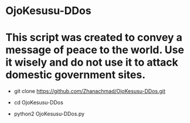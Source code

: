 # OjoKesusu-DDos
# This script was created to convey a message of peace to the world. Use it wisely and do not use it to attack domestic government sites.


  - git clone https://github.com/Zhanachmad/OjoKesusu-DDos.git

  - cd OjoKesusu-DDos

  - python2 OjoKesusu-DDos.py
